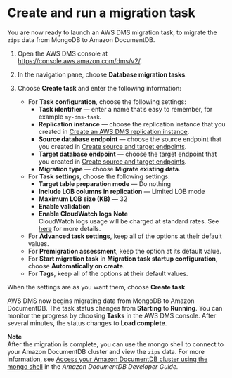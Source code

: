 # Create and run a migration task<a name="chap-mongodb2documentdb.05"></a>

You are now ready to launch an AWS DMS migration task, to migrate the `zips` data from MongoDB to Amazon DocumentDB\.

1. Open the AWS DMS console at [https://console\.aws\.amazon\.com/dms/v2/](https://console.aws.amazon.com/dms/v2/)\.

1. In the navigation pane, choose **Database migration tasks**\.

1. Choose **Create task** and enter the following information:
   + For **Task configuration**, choose the following settings:
     +  **Task identifier** — enter a name that’s easy to remember, for example `my-dms-task`\.
     +  **Replication instance** — choose the replication instance that you created in [Create an AWS DMS replication instance](chap-mongodb2documentdb.03.md)\.
     +  **Source database endpoint** — choose the source endpoint that you created in [Create source and target endpoints](chap-mongodb2documentdb.04.md)\.
     +  **Target database endpoint** — choose the target endpoint that you created in [Create source and target endpoints](chap-mongodb2documentdb.04.md)\.
     +  **Migration type** — choose **Migrate existing data**\.
   + For **Task settings**, choose the following settings:
     +  **Target table preparation mode** — Do nothing
     +  **Include LOB columns in replication** — Limited LOB mode
     +  **Maximum LOB size \(KB\)** — 32
     +  **Enable validation** 
     +  **Enable CloudWatch logs** 
**Note**  
CloudWatch logs usage will be charged at standard rates\. See [here](https://aws.amazon.com/cloudwatch/pricing/) for more details\.
   + For **Advanced task settings**, keep all of the options at their default values\.
   + For **Premigration assessment**, keep the option at its default value\.
   + For **Start migration task** in **Migration task startup configuration**, choose **Automatically on create**\.
   + For **Tags**, keep all of the options at their default values\.

When the settings are as you want them, choose **Create task**\.

AWS DMS now begins migrating data from MongoDB to Amazon DocumentDB\. The task status changes from **Starting** to **Running**\. You can monitor the progress by choosing **Tasks** in the AWS DMS console\. After several minutes, the status changes to **Load complete**\.

**Note**  
After the migration is complete, you can use the mongo shell to connect to your Amazon DocumentDB cluster and view the `zips` data\. For more information, see [Access your Amazon DocumentDB cluster using the mongo shell](https://docs.aws.amazon.com/documentdb/latest/developerguide/getting-started.connect.html) in the *Amazon DocumentDB Developer Guide\.* 